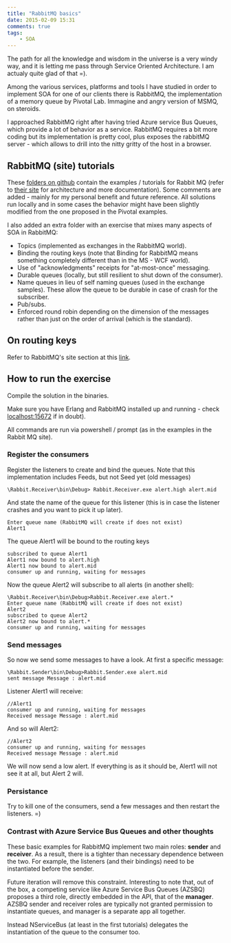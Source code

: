 ```yaml
---
title: "RabbitMQ basics"
date: 2015-02-09 15:31
comments: true
tags:
	- SOA 
---
```


The path for all the knowledge and wisdom in the universe is a very windy way, and it is letting me pass through Service Oriented Architecture. I am actualy quite glad of that =).

Among the various services, platforms and tools I have studied in order to implement SOA for one of our clients there is RabbitMQ, the implementation of a memory queue by Pivotal Lab. Immagine and angry version of MSMQ, on steroids.

I approached RabbitMQ right after having tried Azure service Bus Queues, which provide a lot of behavior as a service. RabbitMQ requires a bit more coding but its implementation is pretty cool, plus exposes the rabbitMQ server - which allows to drill into the nitty gritty of the host in a browser.

## RabbitMQ (site) tutorials

These [folders on github](https://github.com/AndreaHK5/RabbitMqTutorials) contain the examples / tutorials for Rabbit MQ (refer to [their site](http://www.rabbitmq.com/tutorials/tutorial-one-dotnet.html) for architecture and more documentation). Some comments are added - mainly for my personal benefit and future reference. All solutions run locally and in some cases the behavior might have been slightly modified from the one proposed in the Pivotal examples.

I also added an extra folder with an exercise that mixes many aspects of SOA in RabbitMQ:
* Topics (implemented as exchanges in the RabbitMQ world).
* Binding the routing keys (note that Binding for RabbitMQ means something completely different than in the MS - WCF world).
* Use of "acknowledgments" receipts for "at-most-once" messaging.
* Durable queues (locally, but still resilient to shut down of the consumer).
* Name queues in lieu of self naming queues (used in the exchange samples). These allow the queue to be durable in case of crash for the subscriber.
* Pub/subs.
* Enforced round robin depending on the dimension of the messages rather than just on the order of arrival (which is the standard).


## On routing keys
Refer to RabbitMQ's site section at this [link](https://www.rabbitmq.com/tutorials/tutorial-five-dotnet.html).

## How to run the exercise
Compile the solution in the binaries.

Make sure you have Erlang and RabbitMQ installed up and running - check [localhost:15672](localhost:15672) if in doubt).

All commands are run via powershell / prompt (as in the examples in the Rabbit MQ site).
### Register the consumers
Register the listeners to create and bind the queues. Note that this implementation includes Feeds, but not Seed yet (old messages)
	
	\Rabbit.Receiver\bin\Debug> Rabbit.Receiver.exe alert.high alert.mid

And state the name of the queue for this listener (this is in case the listener crashes and you want to pick it up later).

	Enter queue name (RabbitMQ will create if does not exist)
	Alert1


The queue Alert1 will be bound to the routing keys

	subscribed to queue Alert1
	Alert1 now bound to alert.high
	Alert1 now bound to alert.mid
	consumer up and running, waiting for messages

Now the queue Alert2 will subscribe to all alerts (in another shell):

	\Rabbit.Receiver\bin\Debug>Rabbit.Receiver.exe alert.*
	Enter queue name (RabbitMQ will create if does not exist)
	Alert2
	subscribed to queue Alert2
	Alert2 now bound to alert.*
	consumer up and running, waiting for messages

### Send messages

So now we send some messages to have a look. At first a specific message:

	\Rabbit.Sender\bin\Debug>Rabbit.Sender.exe alert.mid
	sent message Message : alert.mid


Listener Alert1 will receive:

	//Alert1
	consumer up and running, waiting for messages
	Received message Message : alert.mid

And so will Alert2:

	//Alert2
	consumer up and running, waiting for messages
	Received message Message : alert.mid


We will now send a low alert. If everything is as it should be, Alert1 will not see it at all, but Alert 2 will.

### Persistance

Try to kill one of the consumers, send a few messages and then restart the listeners. =)


### Contrast with Azure Service Bus Queues and other thoughts
These basic examples for RabbitMQ implement two main roles: **sender** and **receiver**. As a result, there is a tighter than necessary dependence between the two. For example, the listeners (and their bindings) need to be instantiated before the sender.

Future iteration will remove this constraint. Interesting to note that, out of the box, a competing service like Azure Service Bus Queues (AZSBQ) proposes a third role, directly embedded in the API, that of the **manager**. AZSBQ sender and receiver roles are typically not granted permission to instantiate queues, and manager is a separate app all together. 

Instead NServiceBus (at least in the first tutorials) delegates the instantiation of the queue to the consumer too.	 


